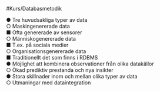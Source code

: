 #Kurs/Databasmetodik 

● Tre huvudsakliga typer av data  
	○ Maskingenererade data  
		■ Ofta genererade av sensorer  
	○ Människogenererade data  
		■ T.ex. på sociala medier  
	○ Organisationsgenererade data  
		■ Traditionellt det som finns i RDBMS  
● Möjlighet att kombinera observationer från olika datakällor  
	○ Ökad prediktiv prestanda och nya insikter  
● Stora skillnader inom och mellan olika typer av data  
	○ Utmaningar med dataintegration